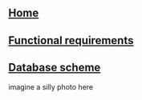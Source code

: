 ## [Home](index.md)


## [Functional requirements](func_req.md)


## [Database scheme](db.md)


imagine a silly photo here
